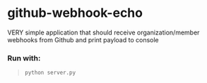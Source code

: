 # github-webhook-echo

VERY simple application that should receive organization/member webhooks from Github and print payload to console

### Run with:
> `python server.py`